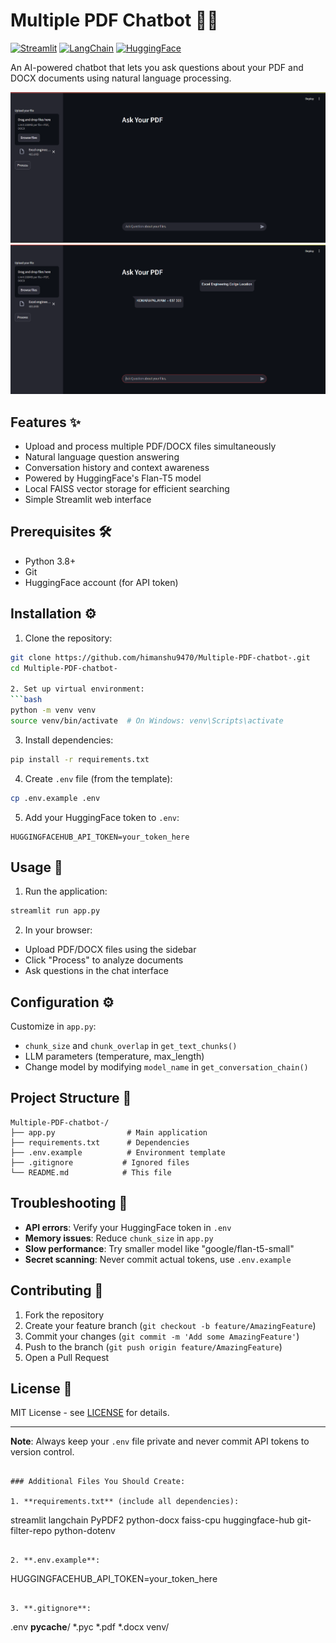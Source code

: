 # Multiple PDF Chatbot 🤖📄

[![Streamlit](https://img.shields.io/badge/Streamlit-FF4B4B?style=for-the-badge&logo=Streamlit&logoColor=white)](https://streamlit.io/)
[![LangChain](https://img.shields.io/badge/LangChain-00A67D?style=for-the-badge)](https://python.langchain.com/)
[![HuggingFace](https://img.shields.io/badge/HuggingFace-FFD21F?style=for-the-badge&logo=huggingface&logoColor=black)](https://huggingface.co/)

An AI-powered chatbot that lets you ask questions about your PDF and DOCX documents using natural language processing.

![Screenshot](ss.png)
![Screenshot](image.png)

## Features ✨

- Upload and process multiple PDF/DOCX files simultaneously
- Natural language question answering
- Conversation history and context awareness
- Powered by HuggingFace's Flan-T5 model
- Local FAISS vector storage for efficient searching
- Simple Streamlit web interface

## Prerequisites 🛠️

- Python 3.8+
- Git
- HuggingFace account (for API token)

## Installation ⚙️

1. Clone the repository:
```bash
git clone https://github.com/himanshu9470/Multiple-PDF-chatbot-.git
cd Multiple-PDF-chatbot-

2. Set up virtual environment:
```bash
python -m venv venv
source venv/bin/activate  # On Windows: venv\Scripts\activate
```

3. Install dependencies:
```bash
pip install -r requirements.txt
```

4. Create `.env` file (from the template):
```bash
cp .env.example .env
```

5. Add your HuggingFace token to `.env`:
```env
HUGGINGFACEHUB_API_TOKEN=your_token_here
```

## Usage 🚀

1. Run the application:
```bash
streamlit run app.py
```

2. In your browser:
- Upload PDF/DOCX files using the sidebar
- Click "Process" to analyze documents
- Ask questions in the chat interface

## Configuration ⚙️

Customize in `app.py`:
- `chunk_size` and `chunk_overlap` in `get_text_chunks()`
- LLM parameters (temperature, max_length)
- Change model by modifying `model_name` in `get_conversation_chain()`

## Project Structure 📂

```
Multiple-PDF-chatbot-/
├── app.py                # Main application
├── requirements.txt      # Dependencies
├── .env.example          # Environment template
├── .gitignore           # Ignored files
└── README.md            # This file
```

## Troubleshooting 🐛

- **API errors**: Verify your HuggingFace token in `.env`
- **Memory issues**: Reduce `chunk_size` in `app.py`
- **Slow performance**: Try smaller model like "google/flan-t5-small"
- **Secret scanning**: Never commit actual tokens, use `.env.example`

## Contributing 🤝

1. Fork the repository
2. Create your feature branch (`git checkout -b feature/AmazingFeature`)
3. Commit your changes (`git commit -m 'Add some AmazingFeature'`)
4. Push to the branch (`git push origin feature/AmazingFeature`)
5. Open a Pull Request

## License 📜

MIT License - see [LICENSE](LICENSE) for details.

---

**Note**: Always keep your `.env` file private and never commit API tokens to version control.
```

### Additional Files You Should Create:

1. **requirements.txt** (include all dependencies):
```
streamlit
langchain
PyPDF2
python-docx
faiss-cpu
huggingface-hub
git-filter-repo
python-dotenv
```

2. **.env.example**:
```
HUGGINGFACEHUB_API_TOKEN=your_token_here
```

3. **.gitignore**:
```
.env
__pycache__/
*.pyc
*.pdf
*.docx
venv/
```
